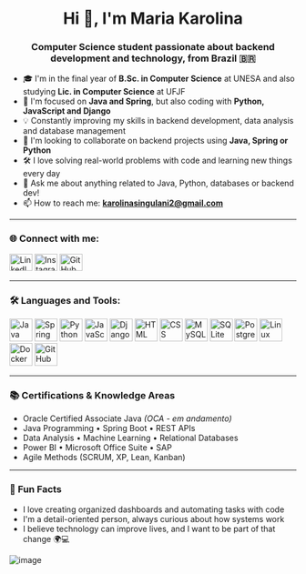 <h1 align="center">Hi 👋, I'm Maria Karolina</h1>
<h3 align="center">Computer Science student passionate about backend development and technology, from Brazil 🇧🇷</h3>

- 🎓 I'm in the final year of **B.Sc. in Computer Science** at UNESA and also studying **Lic. in Computer Science** at UFJF
- 🧠 I'm focused on **Java and Spring**, but also coding with **Python, JavaScript and Django**
- 💡 Constantly improving my skills in backend development, data analysis and database management
- 🤝 I'm looking to collaborate on backend projects using **Java, Spring or Python**
- 🛠️ I love solving real-world problems with code and learning new things every day
- 💬 Ask me about anything related to Java, Python, databases or backend dev!
- 📫 How to reach me: **karolinasingulani2@gmail.com**

---

<h3 align="left">🌐 Connect with me:</h3>
<p align="left">
<a href="https://linkedin.com/in/sisoudev" target="_blank"><img src="https://raw.githubusercontent.com/rahuldkjain/github-profile-readme-generator/master/src/images/icons/Social/linked-in-alt.svg" alt="LinkedIn" height="30" width="40" /></a>
<a href="https://instagram.com/mariakarolinasi" target="_blank"><img src="https://raw.githubusercontent.com/rahuldkjain/github-profile-readme-generator/master/src/images/icons/Social/instagram.svg" alt="Instagram" height="30" width="40" /></a>
<a href="https://github.com/SisouDev" target="_blank"><img src="https://raw.githubusercontent.com/rahuldkjain/github-profile-readme-generator/master/src/images/icons/Social/github.svg" alt="GitHub" height="30" width="40" /></a>
</p>

---

<h3 align="left">🛠️ Languages and Tools:</h3>
<p align="left">
  <img src="https://cdn.jsdelivr.net/gh/devicons/devicon/icons/java/java-original.svg" alt="Java" width="40" height="40"/>
  <img src="https://cdn.jsdelivr.net/gh/devicons/devicon/icons/spring/spring-original.svg" alt="Spring" width="40" height="40"/>
  <img src="https://cdn.jsdelivr.net/gh/devicons/devicon/icons/python/python-original.svg" alt="Python" width="40" height="40"/>
  <img src="https://cdn.jsdelivr.net/gh/devicons/devicon/icons/javascript/javascript-original.svg" alt="JavaScript" width="40" height="40"/>
  <img src="https://cdn.jsdelivr.net/gh/devicons/devicon/icons/django/django-plain.svg" alt="Django" width="40" height="40"/>
  <img src="https://cdn.jsdelivr.net/gh/devicons/devicon/icons/html5/html5-original.svg" alt="HTML" width="40" height="40"/>
  <img src="https://cdn.jsdelivr.net/gh/devicons/devicon/icons/css3/css3-original.svg" alt="CSS" width="40" height="40"/>
  <img src="https://cdn.jsdelivr.net/gh/devicons/devicon/icons/mysql/mysql-original-wordmark.svg" alt="MySQL" width="40" height="40"/>
  <img src="https://cdn.jsdelivr.net/gh/devicons/devicon/icons/sqlite/sqlite-original.svg" alt="SQLite" width="40" height="40"/>
  <img src="https://cdn.jsdelivr.net/gh/devicons/devicon/icons/postgresql/postgresql-original.svg" alt="PostgreSQL" width="40" height="40"/>
  <img src="https://cdn.jsdelivr.net/gh/devicons/devicon/icons/linux/linux-original.svg" alt="Linux" width="40" height="40"/>
  <img src="https://cdn.jsdelivr.net/gh/devicons/devicon/icons/docker/docker-original.svg" alt="Docker" width="40" height="40"/>
  <img src="https://cdn.jsdelivr.net/gh/devicons/devicon/icons/github/github-original.svg" alt="GitHub" width="40" height="40"/>
</p>

---

<h3>📚 Certifications & Knowledge Areas</h3>

- Oracle Certified Associate Java *(OCA - em andamento)*
- Java Programming • Spring Boot • REST APIs
- Data Analysis • Machine Learning • Relational Databases
- Power BI • Microsoft Office Suite • SAP
- Agile Methods (SCRUM, XP, Lean, Kanban)

---

<h3>📌 Fun Facts</h3>

- I love creating organized dashboards and automating tasks with code
- I'm a detail-oriented person, always curious about how systems work
- I believe technology can improve lives, and I want to be part of that change 🌍💻



![image](https://user-images.githubusercontent.com/90234914/163277359-ebbaf814-4d80-40b1-8c2b-698b0be62d79.png)
